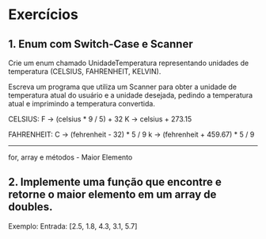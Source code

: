# Exercícios

## 1. Enum com Switch-Case e Scanner

Crie um enum chamado UnidadeTemperatura representando unidades de temperatura (CELSIUS, FAHRENHEIT, KELVIN).

Escreva um programa que utiliza um Scanner para obter a unidade de temperatura atual do usuário e a unidade desejada, pedindo a temperatura atual e imprimindo a temperatura convertida.

CELSIUS:
F -> (celsius * 9 / 5) + 32
K -> celsius + 273.15

FAHRENHEIT:
C -> (fehrenheit - 32) * 5 / 9
k -> (fehrenheit + 459.67) * 5 / 9

----

for, array e métodos - Maior Elemento


## 2. Implemente uma função que encontre e retorne o maior elemento em um array de doubles.

Exemplo:
Entrada: [2.5, 1.8, 4.3, 3.1, 5.7]

